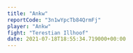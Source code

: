 ```yaml
---
title: "Ankw"
reportCode: "3n1wYpcTb84QrmFj"
player: "Ankw"
fight: "Terestian Illhoof"
date: 2021-07-18T18:55:34.719000+00:00
---
```

